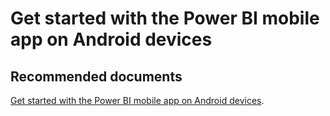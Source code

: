   <properties
	pageTitle="android"
	description="android"
	service="microsoft.PowerBIDedicated"
	resource="capacities"
	authors="pjfreitas"
	ms.author="pfreitas"	
	displayOrder="350"
	selfHelpType="generic"
	supportTopicIds="32628063"
	productPesIds="16334"
	cloudEnvironments="public, MoonCake, fairfax" 
	articleId="89de8eeb-4337-1ca1-7029-bd99dd1d9f63"
/>

# Get started with the Power BI mobile app on Android devices

## **Recommended documents**

[Get started with the Power BI mobile app on Android devices](https://docs.microsoft.com/power-bi/consumer/mobile/mobile-android-app-get-started).<br>
